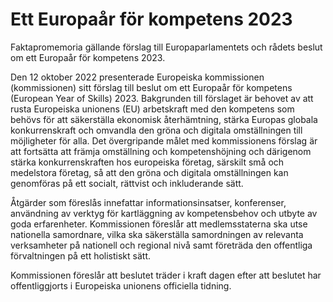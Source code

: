# Ett Europaår för kompetens 2023

Faktapromemoria gällande förslag till Europaparlamentets och rådets beslut om ett
Europaår för kompetens 2023.

Den 12 oktober 2022 presenterade Europeiska kommissionen (kommissionen) sitt förslag till beslut om ett Europaår för kompetens (European Year of Skills) 2023. Bakgrunden till förslaget är behovet av att rusta Europeiska unionens (EU) arbetskraft med den kompetens som behövs för att säkerställa ekonomisk återhämtning, stärka Europas globala konkurrenskraft och omvandla den gröna och digitala omställningen till möjligheter för alla. Det övergripande målet med kommissionens förslag är att fortsätta att främja omställning och kompetenshöjning och därigenom stärka konkurrenskraften hos europeiska företag, särskilt små och medelstora företag, så att den gröna och digitala omställningen kan genomföras på ett socialt, rättvist och inkluderande sätt.

Åtgärder som föreslås innefattar informationsinsatser, konferenser, användning av verktyg för kartläggning av kompetensbehov och utbyte av goda erfarenheter. Kommissionen föreslår att medlemsstaterna ska utse nationella samordnare, vilka ska säkerställa samordningen av relevanta verksamheter på nationell och regional nivå samt företräda den offentliga förvaltningen på ett holistiskt sätt.

Kommissionen föreslår att beslutet träder i kraft dagen efter att beslutet har offentliggjorts i Europeiska unionens officiella tidning.
